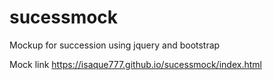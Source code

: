 # sucessmock
Mockup for succession using jquery and bootstrap

Mock link https://isaque777.github.io/sucessmock/index.html

